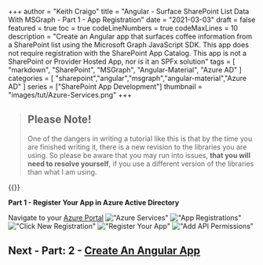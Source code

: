 +++
author = "Keith Craigo"
title = "Angular - Surface SharePoint List Data With MSGraph - Part 1 - App Registration"
date = "2021-03-03"
draft = false
featured = true
toc = true
codeLineNumbers = true
codeMaxLines = 10
description = "Create an Angular app that surfaces coffee information from a SharePoint list using the Microsoft Graph JavaScript SDK. This app does not require registration with the SharePoint App Catalog. This app is not a SharePoint or Provider Hosted App, nor is it an SPFx solution"
tags = [
    "markdown",
    "SharePoint",
    "MSGraph",
    "Angular-Material",
    "Azure AD"
]
categories = [
    "sharepoint","angular","msgraph","angular-material","Azure AD"
]
series = ["SharePoint App Development"]
thumbnail = "images/tut/Azure-Services.png"
+++

> ## Please Note!
> One of the dangers in writing a tutorial like this is that by the time you are finished writing it, there is a new revision to the libraries you are using. So please be aware that you may run into issues, **that you will need to resolve yourself**, if you use a different version of the libraries than what I am using.


{{<youtube kvm9am9GKqk>}}


**Part 1 - Register Your App in Azure Active Directory**

Navigate to your [Azure Portal](https://azure.microsoft.com/en-us/)
!["Azure Services"](/images/tut/Azure-Services.png "Azure Services")
!["App Registrations"](/images/tut/App-Registrations.png "App Registrations")
!["Click New Registration"](/images/tut/New-Registration.png "Click New Registration")
!["Register Your App"](/images/tut/Register-App.png "Register Your App")
!["Add API Permissions"](/images/tut/API-Permissions.png "Add API Permissions")

## Next - Part: 2 - [Create An Angular App](/post/sharepoint/angular/tutorials/coffeemanager/p2-createapp/)
